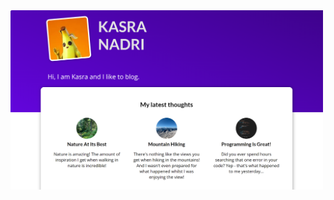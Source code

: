 
<img src="https://github.com/KasraNadri/Django-Blog/blob/main/Screenshot%20(291).png" width="500">

